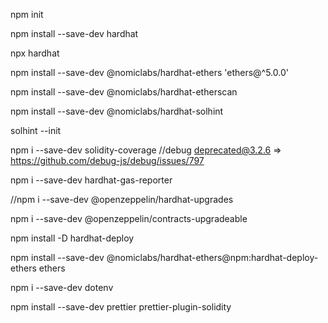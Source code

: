 npm init

npm install --save-dev hardhat

npx hardhat

npm install --save-dev @nomiclabs/hardhat-ethers 'ethers@^5.0.0'

npm install --save-dev @nomiclabs/hardhat-etherscan

npm install --save-dev @nomiclabs/hardhat-solhint

solhint --init

npm i --save-dev solidity-coverage              //debug deprecated@3.2.6 => https://github.com/debug-js/debug/issues/797

npm i --save-dev hardhat-gas-reporter

//npm i --save-dev @openzeppelin/hardhat-upgrades

npm i --save-dev @openzeppelin/contracts-upgradeable

npm install -D hardhat-deploy

npm install --save-dev  @nomiclabs/hardhat-ethers@npm:hardhat-deploy-ethers ethers

npm i --save-dev dotenv

npm install --save-dev prettier prettier-plugin-solidity








